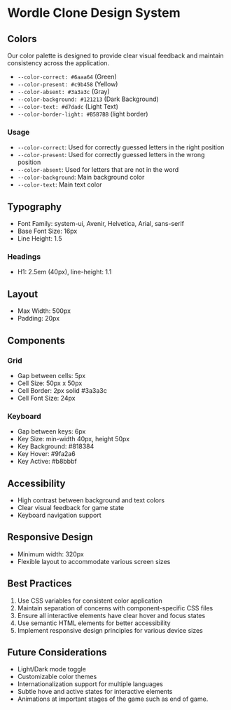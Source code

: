 # Wordle Clone Design System

## Colors

Our color palette is designed to provide clear visual feedback and maintain consistency across the application.

- `--color-correct: #6aaa64` (Green)
- `--color-present: #c9b458` (Yellow)
- `--color-absent: #3a3a3c` (Gray)
- `--color-background: #121213` (Dark Background)
- `--color-text: #d7dadc` (Light Text)
- `--color-border-light: #B5B7BB` (light border)

### Usage

- `--color-correct`: Used for correctly guessed letters in the right position
- `--color-present`: Used for correctly guessed letters in the wrong position
- `--color-absent`: Used for letters that are not in the word
- `--color-background`: Main background color
- `--color-text`: Main text color

## Typography

- Font Family: system-ui, Avenir, Helvetica, Arial, sans-serif
- Base Font Size: 16px
- Line Height: 1.5

### Headings

- H1: 2.5em (40px), line-height: 1.1

## Layout

- Max Width: 500px
- Padding: 20px

## Components

### Grid

- Gap between cells: 5px
- Cell Size: 50px x 50px
- Cell Border: 2px solid #3a3a3c
- Cell Font Size: 24px

### Keyboard

- Gap between keys: 6px
- Key Size: min-width 40px, height 50px
- Key Background: #818384
- Key Hover: #9fa2a6
- Key Active: #b8bbbf

## Accessibility

- High contrast between background and text colors
- Clear visual feedback for game state
- Keyboard navigation support

## Responsive Design

- Minimum width: 320px
- Flexible layout to accommodate various screen sizes

## Best Practices

1. Use CSS variables for consistent color application
2. Maintain separation of concerns with component-specific CSS files
3. Ensure all interactive elements have clear hover and focus states
4. Use semantic HTML elements for better accessibility
5. Implement responsive design principles for various device sizes

## Future Considerations

- Light/Dark mode toggle
- Customizable color themes
- Internationalization support for multiple languages
- Subtle hove and active states for interactive elements
- Animations at important stages of the game such as end of game.
